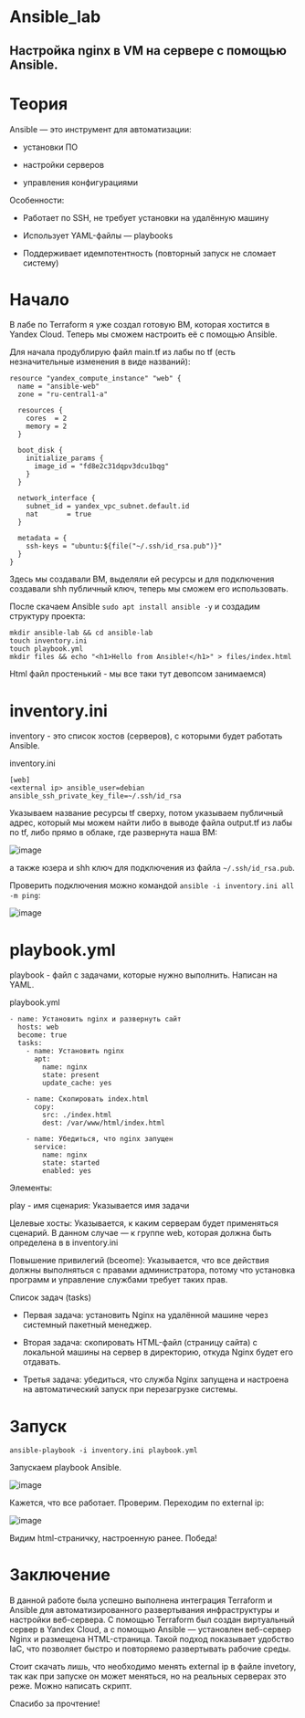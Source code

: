 # Ansible_lab

## Настройка nginx в VM на сервере с помощью Ansible. 

# Теория 

Ansible — это инструмент для автоматизации:

- установки ПО

- настройки серверов

- управления конфигурациями

Особенности:

- Работает по SSH, не требует установки на удалённую машину

- Использует YAML-файлы — playbooks

- Поддерживает идемпотентность (повторный запуск не сломает систему)

# Начало

В лабе по Terraform я уже создал готовую ВМ, которая хостится в Yandex Cloud. Теперь мы сможем настроить её с помощью Ansible. 

Для начала продублирую файл main.tf из лабы по tf (есть незначительные изменения в виде названий): 

```
resource "yandex_compute_instance" "web" {
  name = "ansible-web"
  zone = "ru-central1-a"

  resources {
    cores  = 2
    memory = 2
  }

  boot_disk {
    initialize_params {
      image_id = "fd8e2c31dqpv3dcu1bqg" 
    }
  }

  network_interface {
    subnet_id = yandex_vpc_subnet.default.id
    nat       = true
  }

  metadata = {
    ssh-keys = "ubuntu:${file("~/.ssh/id_rsa.pub")}"
  }
}

```

Здесь мы создавали ВМ, выделяли ей ресурсы и для подключения создавали shh публичный ключ, теперь мы сможем его использовать.

После скачаем Ansible `sudo apt install ansible -y` и создадим структуру проекта:

```
mkdir ansible-lab && cd ansible-lab
touch inventory.ini
touch playbook.yml
mkdir files && echo "<h1>Hello from Ansible!</h1>" > files/index.html
```

Html файл простенький - мы все таки тут девопсом занимаемся)

# inventory.ini

inventory - это список хостов (серверов), с которыми будет работать Ansible.

inventory.ini

```
[web]
<external ip> ansible_user=debian ansible_ssh_private_key_file=~/.ssh/id_rsa

```

Указываем название ресурсы tf сверху, потом указываем публичный адрес, который мы можем найти либо в выводе файла output.tf из лабы по tf, либо прямо в облаке, где развернута наша ВМ:

![image](https://github.com/user-attachments/assets/9250510e-e2b2-4ec1-928a-473bbfd05ae9)

а также юзера и shh ключ для подключения из файла `~/.ssh/id_rsa.pub`. 

Проверить подключения можно командой `ansible -i inventory.ini all -m ping`:

![image](https://github.com/user-attachments/assets/4f7d5e74-cd38-4d72-97eb-d2af3fc764c6)


# playbook.yml

playbook - файл с задачами, которые нужно выполнить. Написан на YAML.

playbook.yml

```
- name: Установить nginx и развернуть сайт
  hosts: web
  become: true
  tasks:
    - name: Установить nginx
      apt:
        name: nginx
        state: present
        update_cache: yes

    - name: Скопировать index.html
      copy:
        src: ./index.html
        dest: /var/www/html/index.html

    - name: Убедиться, что nginx запущен
      service:
        name: nginx
        state: started
        enabled: yes

```

Элементы:

play - имя сценария: Указывается имя задачи

Целевые хосты:  Указывается, к каким серверам будет применяться сценарий. В данном случае — к группе web, которая должна быть определена в  в inventory.ini

Повышение привилегий (bceome): Указывается, что все действия должны выполняться с правами администратора, потому что установка программ и управление службами требует таких прав.

Список задач (tasks)

- Первая задача: установить Nginx на удалённой машине через системный пакетный менеджер.

- Вторая задача: скопировать HTML-файл (страницу сайта) с локальной машины на сервер в директорию, откуда Nginx будет его отдавать.

- Третья задача: убедиться, что служба Nginx запущена и настроена на автоматический запуск при перезагрузке системы.

# Запуск 

`ansible-playbook -i inventory.ini playbook.yml`

Запускаем playbook Ansible. 

![image](https://github.com/user-attachments/assets/cea7244a-fd05-4495-b665-be87868d9c75)

Кажется, что все работает. Проверим. Переходим по external ip:

![image](https://github.com/user-attachments/assets/e14b6805-e810-43c0-8b11-3fda68fd54b0)

Видим html-страничку, настроенную ранее. Победа!

# Заключение

В данной работе была успешно выполнена интеграция Terraform и Ansible для автоматизированного развертывания инфраструктуры и настройки веб-сервера. С помощью Terraform был создан виртуальный сервер в Yandex Cloud, а с помощью Ansible — установлен веб-сервер Nginx и размещена HTML-страница. Такой подход показывает удобство IaC, что позволяет быстро и повторяемо развертывать рабочие среды.

Стоит скачать лишь, что необходимо менять external ip в файле invetory, так как при запуске он может меняться, но на реальных серверах это реже. Можно написать скрипт. 

Спасибо за прочтение!



